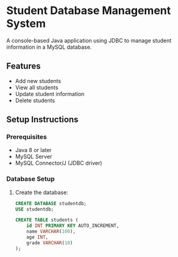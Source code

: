 
# Student Database Management System

A console-based Java application using JDBC to manage student information in a MySQL database.

## Features
- Add new students
- View all students
- Update student information
- Delete students

## Setup Instructions

### Prerequisites
- Java 8 or later
- MySQL Server
- MySQL Connector/J (JDBC driver)

### Database Setup
1. Create the database:
   ```sql
   CREATE DATABASE studentdb;
   USE studentdb;
   
   CREATE TABLE students (
       id INT PRIMARY KEY AUTO_INCREMENT,
       name VARCHAR(100),
       age INT,
       grade VARCHAR(10)
   );
